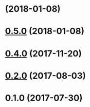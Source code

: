<a name=""></a>
# [](https://github.com/in-house-swagger/in-house-swagger/compare/v0.5.0...v) (2018-01-08)



<a name="0.5.0"></a>
# [0.5.0](https://github.com/in-house-swagger/in-house-swagger/compare/0.4.0...v0.5.0) (2018-01-08)



<a name="0.4.0"></a>
# [0.4.0](https://github.com/in-house-swagger/in-house-swagger/compare/0.3.0...0.4.0) (2017-11-20)



<a name="0.2.0"></a>
# [0.2.0](https://github.com/in-house-swagger/in-house-swagger/compare/0.1.0...0.2.0) (2017-08-03)



<a name="0.1.0"></a>
# 0.1.0 (2017-07-30)



